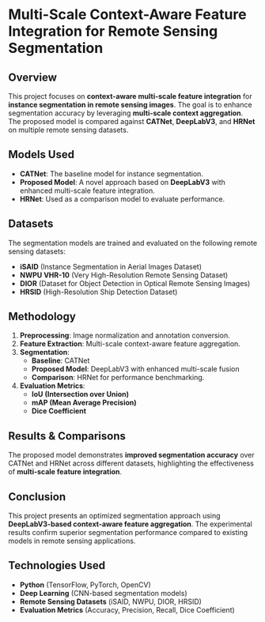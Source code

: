 # Multi-Scale Context-Aware Feature Integration for Remote Sensing Segmentation

## Overview
This project focuses on **context-aware multi-scale feature integration** for **instance segmentation in remote sensing images**. The goal is to enhance segmentation accuracy by leveraging **multi-scale context aggregation**. The proposed model is compared against **CATNet**, **DeepLabV3**, and **HRNet** on multiple remote sensing datasets.

## Models Used
- **CATNet**: The baseline model for instance segmentation.
- **Proposed Model**: A novel approach based on **DeepLabV3** with enhanced multi-scale feature integration.
- **HRNet**: Used as a comparison model to evaluate performance.

## Datasets
The segmentation models are trained and evaluated on the following remote sensing datasets:
- **iSAID** (Instance Segmentation in Aerial Images Dataset)
- **NWPU VHR-10** (Very High-Resolution Remote Sensing Dataset)
- **DIOR** (Dataset for Object Detection in Optical Remote Sensing Images)
- **HRSID** (High-Resolution Ship Detection Dataset)

## Methodology
1. **Preprocessing**: Image normalization and annotation conversion.
2. **Feature Extraction**: Multi-scale context-aware feature aggregation.
3. **Segmentation**:
   - **Baseline**: CATNet
   - **Proposed Model**: DeepLabV3 with enhanced multi-scale fusion
   - **Comparison**: HRNet for performance benchmarking.
4. **Evaluation Metrics**:
   - **IoU (Intersection over Union)**
   - **mAP (Mean Average Precision)**
   - **Dice Coefficient**

## Results & Comparisons
The proposed model demonstrates **improved segmentation accuracy** over CATNet and HRNet across different datasets, highlighting the effectiveness of **multi-scale feature integration**.

## Conclusion
This project presents an optimized segmentation approach using **DeepLabV3-based context-aware feature aggregation**. The experimental results confirm superior segmentation performance compared to existing models in remote sensing applications.

## Technologies Used
- **Python** (TensorFlow, PyTorch, OpenCV)
- **Deep Learning** (CNN-based segmentation models)
- **Remote Sensing Datasets** (iSAID, NWPU, DIOR, HRSID)
- **Evaluation Metrics** (Accuracy, Precision, Recall, Dice Coefficient)



